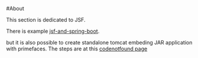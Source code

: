#About

This section is dedicated to JSF.

There is example [jsf-and-spring-boot](jsf-and-spring-boot).

but it is also possible to create standalone tomcat embeding JAR application with primefaces. The steps are at this [codenotfound page](https://codenotfound.com/jsf-primefaces-example.html)
